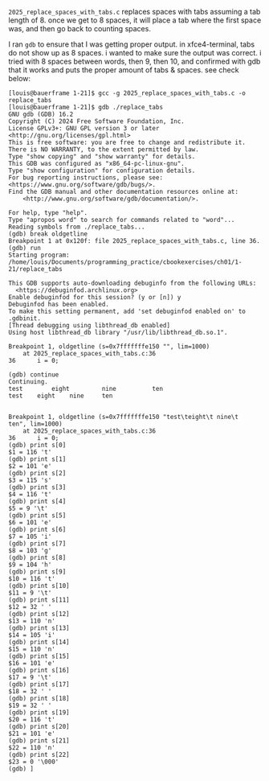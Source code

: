 `2025_replace_spaces_with_tabs.c` replaces spaces with tabs assuming a tab length of 8. once we get to 8 spaces, it will place a tab where the first space was, and then go back to counting spaces.

I ran `gdb` to ensure that I was getting proper output. in xfce4-terminal, tabs do not show up as 8 spaces. i wanted to make sure the output was correct. i tried with 8 spaces between words, then 9, then 10, and confirmed with gdb that it works and puts the proper amount of tabs & spaces. see check below:

```
[louis@bauerframe 1-21]$ gcc -g 2025_replace_spaces_with_tabs.c -o replace_tabs
[louis@bauerframe 1-21]$ gdb ./replace_tabs 
GNU gdb (GDB) 16.2
Copyright (C) 2024 Free Software Foundation, Inc.
License GPLv3+: GNU GPL version 3 or later <http://gnu.org/licenses/gpl.html>
This is free software: you are free to change and redistribute it.
There is NO WARRANTY, to the extent permitted by law.
Type "show copying" and "show warranty" for details.
This GDB was configured as "x86_64-pc-linux-gnu".
Type "show configuration" for configuration details.
For bug reporting instructions, please see:
<https://www.gnu.org/software/gdb/bugs/>.
Find the GDB manual and other documentation resources online at:
    <http://www.gnu.org/software/gdb/documentation/>.

For help, type "help".
Type "apropos word" to search for commands related to "word"...
Reading symbols from ./replace_tabs...
(gdb) break oldgetline
Breakpoint 1 at 0x120f: file 2025_replace_spaces_with_tabs.c, line 36.
(gdb) run
Starting program: /home/louis/Documents/programming_practice/cbookexercises/ch01/1-21/replace_tabs 

This GDB supports auto-downloading debuginfo from the following URLs:
  <https://debuginfod.archlinux.org>
Enable debuginfod for this session? (y or [n]) y
Debuginfod has been enabled.
To make this setting permanent, add 'set debuginfod enabled on' to .gdbinit.
[Thread debugging using libthread_db enabled]
Using host libthread_db library "/usr/lib/libthread_db.so.1".

Breakpoint 1, oldgetline (s=0x7fffffffe150 "", lim=1000)
    at 2025_replace_spaces_with_tabs.c:36
36	    i = 0;

(gdb) continue
Continuing.
test        eight         nine          ten
test	eight	 nine	  ten


Breakpoint 1, oldgetline (s=0x7fffffffe150 "test\teight\t nine\t  ten", lim=1000)
    at 2025_replace_spaces_with_tabs.c:36
36	    i = 0;
(gdb) print s[0]
$1 = 116 't'
(gdb) print s[1]
$2 = 101 'e'
(gdb) print s[2]
$3 = 115 's'
(gdb) print s[3]
$4 = 116 't'
(gdb) print s[4]
$5 = 9 '\t'
(gdb) print s[5]
$6 = 101 'e'
(gdb) print s[6]
$7 = 105 'i'
(gdb) print s[7]
$8 = 103 'g'
(gdb) print s[8]
$9 = 104 'h'
(gdb) print s[9]
$10 = 116 't'
(gdb) print s[10]
$11 = 9 '\t'
(gdb) print s[11]
$12 = 32 ' '
(gdb) print s[12]
$13 = 110 'n'
(gdb) print s[13]
$14 = 105 'i'
(gdb) print s[14]
$15 = 110 'n'
(gdb) print s[15]
$16 = 101 'e'
(gdb) print s[16]
$17 = 9 '\t'
(gdb) print s[17]
$18 = 32 ' '
(gdb) print s[18]
$19 = 32 ' '
(gdb) print s[19]
$20 = 116 't'
(gdb) print s[20]
$21 = 101 'e'
(gdb) print s[21]
$22 = 110 'n'
(gdb) print s[22]
$23 = 0 '\000'
(gdb) ]
```

